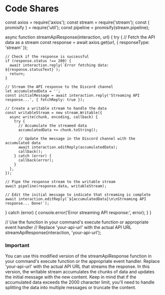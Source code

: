 # Code Shares

const axios = require('axios');
const stream = require('stream');
const { promisify } = require('util');
const pipeline = promisify(stream.pipeline);

async function streamApiResponse(interaction, url) {
  try {
    // Fetch the API data as a stream
    const response = await axios.get(url, { responseType: 'stream' });

    // Check if the response is successful
    if (response.status !== 200) {
      await interaction.reply(`Error fetching data: ${response.statusText}`);
      return;
    }

    // Stream the API response to the Discord channel
    let accumulatedData = '';
    const initialMessage = await interaction.reply('Streaming API response...', { fetchReply: true });

    // Create a writable stream to handle the data
    const writableStream = new stream.Writable({
      async write(chunk, encoding, callback) {
        try {
          // Accumulate the streamed data
          accumulatedData += chunk.toString();

          // Update the message in the Discord channel with the accumulated data
          await interaction.editReply(accumulatedData);
          callback();
        } catch (error) {
          callback(error);
        }
      },
    });

    // Pipe the response stream to the writable stream
    await pipeline(response.data, writableStream);

    // Edit the initial message to indicate that streaming is complete
    await interaction.editReply(`${accumulatedData}\n\nStreaming API response... Done!`);
  } catch (error) {
    console.error('Error streaming API response:', error);
  }
}

// Use the function in your command's execute function or appropriate event handler
// Replace 'your-api-url' with the actual API URL
streamApiResponse(interaction, 'your-api-url');

### Important
You can use this modified version of the streamApiResponse function in your command's execute function or the appropriate event handler. Replace 'your-api-url' with the actual API URL that streams the response.
In this version, the writable stream accumulates the chunks of data and updates the initial message with the new content. Keep in mind that if the accumulated data exceeds the 2000 character limit, you'll need to handle splitting the data into multiple messages or truncate the content.